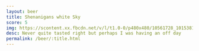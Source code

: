 ```yaml
---
layout: beer
title: Shenanigans white Sky
score: 5
img: https://scontent.xx.fbcdn.net/v/l/t1.0-0/p480x480/10561728_10153811610893745_8053139554847988051_n.jpg?oh=fb60f48d22c6d5cc2a0c741ab820d6aa&oe=58871D07
desc: Never quite tasted right but perhaps I was having an off day
permalink: /beer/:title.html
---
```

